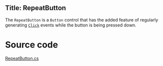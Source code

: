 Title: RepeatButton
---

The `RepeatButton` is a `Button` control that has the added feature of regularly generating [`Click`](/api/Avalonia.Controls/Button/61B1E7A8) events while the button is being pressed down.


# Source code
[RepeatButton.cs](https://github.com/AvaloniaUI/Avalonia/blob/master/src/Avalonia.Controls/RepeatButton.cs)
